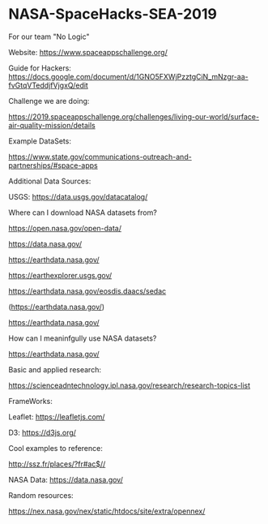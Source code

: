 # NASA-SpaceHacks-SEA-2019
For our team  "No Logic"

Website: https://www.spaceappschallenge.org/

Guide for Hackers: https://docs.google.com/document/d/1GNO5FXWjPzztgCiN_mNzgr-aa-fvGtqVTeddjfVjgxQ/edit

Challenge we are doing:

https://2019.spaceappschallenge.org/challenges/living-our-world/surface-air-quality-mission/details

Example DataSets:

https://www.state.gov/communications-outreach-and-partnerships/#space-apps

Additional Data Sources:

USGS: https://data.usgs.gov/datacatalog/

Where can I download NASA datasets from?

https://open.nasa.gov/open-data/

https://data.nasa.gov/

https://earthdata.nasa.gov/

https://earthexplorer.usgs.gov/

https://earthdata.nasa.gov/eosdis.daacs/sedac

(https://earthdata.nasa.gov/)

https://earthdata.nasa.gov/
 
How can I meaninfgully use NASA datasets?
 
https://earthdata.nasa.gov/

Basic and applied research:

https://scienceadntechnology.ipl.nasa.gov/research/research-topics-list




FrameWorks:

Leaflet: https://leafletjs.com/ 

D3: https://d3js.org/

Cool examples to reference:

http://ssz.fr/places/?fr#ac$//




NASA Data: https://data.nasa.gov/



Random resources:

https://nex.nasa.gov/nex/static/htdocs/site/extra/opennex/


